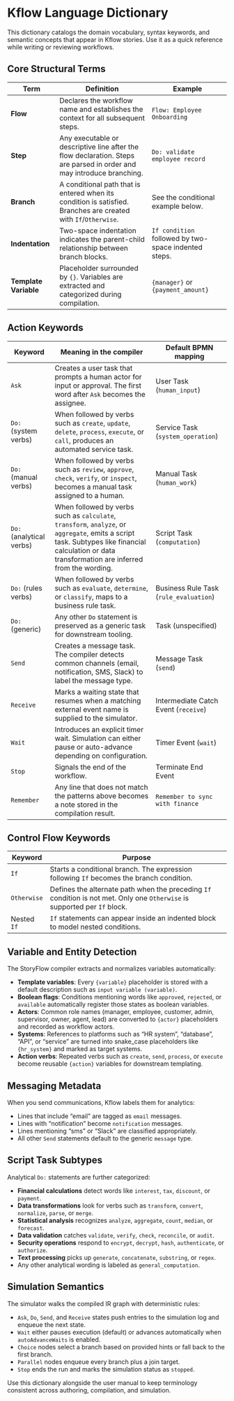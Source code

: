 # Kflow Language Dictionary

This dictionary catalogs the domain vocabulary, syntax keywords, and semantic concepts that appear in Kflow stories. Use it as a quick reference while writing or reviewing workflows.

## Core Structural Terms

| Term | Definition | Example |
| --- | --- | --- |
| **Flow** | Declares the workflow name and establishes the context for all subsequent steps. | `Flow: Employee Onboarding`
| **Step** | Any executable or descriptive line after the flow declaration. Steps are parsed in order and may introduce branching. | `Do: validate employee record`
| **Branch** | A conditional path that is entered when its condition is satisfied. Branches are created with `If`/`Otherwise`. | See the conditional example below.
| **Indentation** | Two-space indentation indicates the parent-child relationship between branch blocks. | `If condition` followed by two-space indented steps.
| **Template Variable** | Placeholder surrounded by `{}`. Variables are extracted and categorized during compilation. | `{manager}` or `{payment_amount}`

## Action Keywords

| Keyword | Meaning in the compiler | Default BPMN mapping |
| --- | --- | --- |
| `Ask` | Creates a user task that prompts a human actor for input or approval. The first word after `Ask` becomes the assignee. | User Task (`human_input`)
| `Do:` (system verbs) | When followed by verbs such as `create`, `update`, `delete`, `process`, `execute`, or `call`, produces an automated service task. | Service Task (`system_operation`)
| `Do:` (manual verbs) | When followed by verbs such as `review`, `approve`, `check`, `verify`, or `inspect`, becomes a manual task assigned to a human. | Manual Task (`human_work`)
| `Do:` (analytical verbs) | When followed by verbs such as `calculate`, `transform`, `analyze`, or `aggregate`, emits a script task. Subtypes like financial calculation or data transformation are inferred from the wording. | Script Task (`computation`)
| `Do:` (rules verbs) | When followed by verbs such as `evaluate`, `determine`, or `classify`, maps to a business rule task. | Business Rule Task (`rule_evaluation`)
| `Do:` (generic) | Any other `Do` statement is preserved as a generic task for downstream tooling. | Task (unspecified)
| `Send` | Creates a message task. The compiler detects common channels (email, notification, SMS, Slack) to label the message type. | Message Task (`send`)
| `Receive` | Marks a waiting state that resumes when a matching external event name is supplied to the simulator. | Intermediate Catch Event (`receive`)
| `Wait` | Introduces an explicit timer wait. Simulation can either pause or auto-advance depending on configuration. | Timer Event (`wait`)
| `Stop` | Signals the end of the workflow. | Terminate End Event
| `Remember` | Any line that does not match the patterns above becomes a note stored in the compilation result. | `Remember to sync with finance`

## Control Flow Keywords

| Keyword | Purpose |
| --- | --- |
| `If` | Starts a conditional branch. The expression following `If` becomes the branch condition. |
| `Otherwise` | Defines the alternate path when the preceding `If` condition is not met. Only one `Otherwise` is supported per `If` block. |
| Nested `If` | `If` statements can appear inside an indented block to model nested conditions. |

## Variable and Entity Detection

The StoryFlow compiler extracts and normalizes variables automatically:

- **Template variables**: Every `{variable}` placeholder is stored with a default description such as `input variable (variable)`.
- **Boolean flags**: Conditions mentioning words like `approved`, `rejected`, or `available` automatically register those states as boolean variables.
- **Actors**: Common role names (manager, employee, customer, admin, supervisor, owner, agent, lead) are converted to `{actor}` placeholders and recorded as workflow actors.
- **Systems**: References to platforms such as “HR system”, “database”, “API”, or “service” are turned into snake_case placeholders like `{hr_system}` and marked as target systems.
- **Action verbs**: Repeated verbs such as `create`, `send`, `process`, or `execute` become reusable `{action}` variables for downstream templating.

## Messaging Metadata

When you send communications, Kflow labels them for analytics:

- Lines that include “email” are tagged as `email` messages.
- Lines with “notification” become `notification` messages.
- Lines mentioning “sms” or “Slack” are classified appropriately.
- All other `Send` statements default to the generic `message` type.

## Script Task Subtypes

Analytical `Do:` statements are further categorized:

- **Financial calculations** detect words like `interest`, `tax`, `discount`, or `payment`.
- **Data transformations** look for verbs such as `transform`, `convert`, `normalize`, `parse`, or `merge`.
- **Statistical analysis** recognizes `analyze`, `aggregate`, `count`, `median`, or `forecast`.
- **Data validation** catches `validate`, `verify`, `check`, `reconcile`, or `audit`.
- **Security operations** respond to `encrypt`, `decrypt`, `hash`, `authenticate`, or `authorize`.
- **Text processing** picks up `generate`, `concatenate`, `substring`, or `regex`.
- Any other analytical wording is labeled as `general_computation`.

## Simulation Semantics

The simulator walks the compiled IR graph with deterministic rules:

- `Ask`, `Do`, `Send`, and `Receive` states push entries to the simulation log and enqueue the next state.
- `Wait` either pauses execution (default) or advances automatically when `autoAdvanceWaits` is enabled.
- `Choice` nodes select a branch based on provided hints or fall back to the first branch.
- `Parallel` nodes enqueue every branch plus a join target.
- `Stop` ends the run and marks the simulation status as `stopped`.

Use this dictionary alongside the user manual to keep terminology consistent across authoring, compilation, and simulation.
